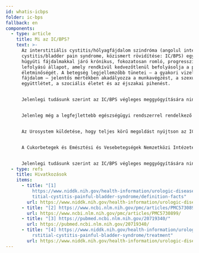 ```yaml
---
id: whatis-icbps
folder: ic-bps
fallback: en
components:
  - type: article
    title: Mi az IC/BPS?
    text: >-
      Az interstitiális cystitis/hólyagfájdalom szindróma (angolul interstitial
      cystitis/bladder pain syndrome, közismert rövidítése: IC/BPS) egy olyan,
      húgyúti fájdalmakkal járó krónikus, fokozatosan romló, progresszív
      lefolyású állapot, amely rendkívül kedvezőtlenül befolyásolja a páciens
      életminőségét. A betegség legjellemzőbb tünetei – a gyakori vizelés és a
      fájdalom – jelentős mértékben akadályozza a munkavégzést, a szexuális
      együttlétet, a szociális életet és az éjszakai pihenést.


      Jelenlegi tudásunk szerint az IC/BPS végleges meggyógyítására nincs mód. Ugyanakkor, megfelelő kezeléssel a páciens évekre tünetmentessé tehető, normális életminősége megőrizhető. A terápia, melynek részét képezi a páciens állapotának nyomon követése, rendszerint hosszú évekig, akár egész életen át eltart.


      Jelenleg még a legfejlettebb egészségügyi rendszerrel rendelkező országokban is csak a páciensek mintegy 5–10%-át diagnosztizálják, holott a legújabb becslések alapján az IC/BPS az emberek mintegy 2,4%-át érinti. Sajnos, minél később diagnosztizálnak valakit, annál súlyosabbak a betegség tünetei.


      Az Urosystem küldetése, hogy teljes körű megoldást nyújtson az IC/BPS páciensek számára – a diagnózistól a terápia minden szintjéig.


      A Cukorbetegek és Emésztési és Vesebetegségek Nemzetközi Intézete (National Institute of Diabetes and Digestive and Kidney Diseases; NIDDK) meghatározása alapján az interstitiális cystitis/hólyagfájdalom szindróma (IC/BPS) olyan krónikus, hosszan fennálló állapot, amely fájdalmas húgyúti tüneteket okoz.[1] E tünetek nagyban befolyásolják a páciens életminőségét.[2] Ahogy az IC/BPS progrediál (előrehalad), a fájdalom és a gyakori vizelés (amely a napi 80 alkalmat is meghaladhatja) egyre jelentősebb mértékben akadályozza a munkavégzést, a szexuális együttlétet, a szociális életet és az éjszakai pihenést.[3]


      Jelenlegi tudásunk szerint az IC/BPS végleges meggyógyítására nincs mód.[4] Megfelelő kezeléssel azonban a páciens akár évekre tünetmentessé is tehető, normális életminősége megőrizhető. A terápia, melynek a páciens állapotának nyomon követése is részét képezi, rendszerint hosszú évekig, akár egész életen át eltart. Mivel a diagnosztizált esetek száma egyre emelkedik, a jövőben az IC/BPS egyre nagyobb nyomást fog gyakorolni az egészségügyi intézményrendszerre.
  - type: refs
    title: Hivatkozások
    items:
      - title: "[1]
          https://www.niddk.nih.gov/health-information/urologic-diseases/inters\
          titial-cystitis-painful-bladder-syndrome/definition-facts"
        url: https://www.niddk.nih.gov/health-information/urologic-diseases/interstitial-cystitis-painful-bladder-syndrome/definition-facts
      - title: "[2] https://www.ncbi.nlm.nih.gov/pmc/articles/PMC5730899/"
        url: https://www.ncbi.nlm.nih.gov/pmc/articles/PMC5730899/
      - title: "[3] https://pubmed.ncbi.nlm.nih.gov/20719340/"
        url: https://pubmed.ncbi.nlm.nih.gov/20719340/
      - title: "[4] https://www.niddk.nih.gov/health-information/urologic-diseases/inte\
          rstitial-cystitis-painful-bladder-syndrome/treatment"
        url: https://www.niddk.nih.gov/health-information/urologic-diseases/interstitial-cystitis-painful-bladder-syndrome/treatment
---
```

